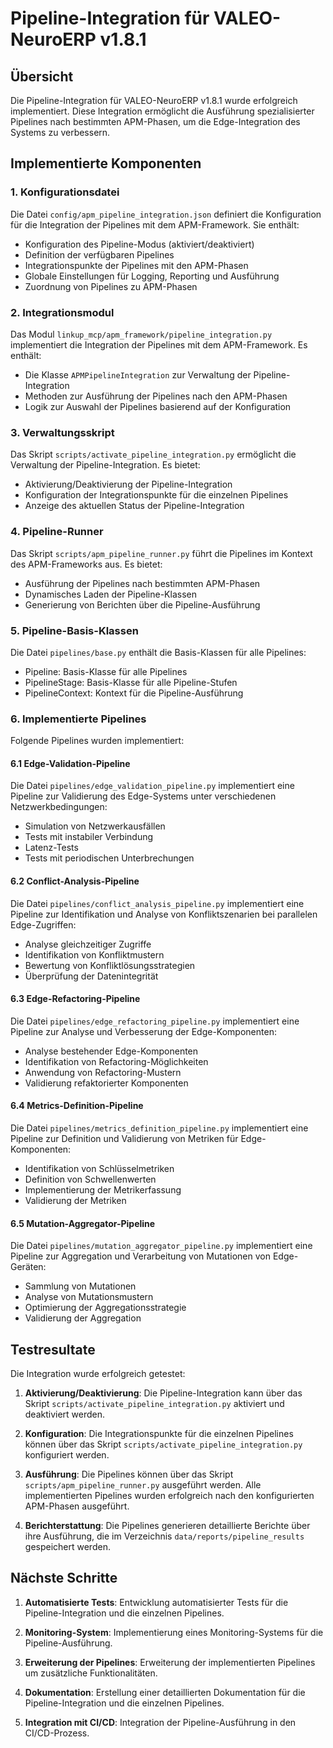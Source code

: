 # Pipeline-Integration für VALEO-NeuroERP v1.8.1

## Übersicht

Die Pipeline-Integration für VALEO-NeuroERP v1.8.1 wurde erfolgreich implementiert. Diese Integration ermöglicht die Ausführung spezialisierter Pipelines nach bestimmten APM-Phasen, um die Edge-Integration des Systems zu verbessern.

## Implementierte Komponenten

### 1. Konfigurationsdatei

Die Datei `config/apm_pipeline_integration.json` definiert die Konfiguration für die Integration der Pipelines mit dem APM-Framework. Sie enthält:

- Konfiguration des Pipeline-Modus (aktiviert/deaktiviert)
- Definition der verfügbaren Pipelines
- Integrationspunkte der Pipelines mit den APM-Phasen
- Globale Einstellungen für Logging, Reporting und Ausführung
- Zuordnung von Pipelines zu APM-Phasen

### 2. Integrationsmodul

Das Modul `linkup_mcp/apm_framework/pipeline_integration.py` implementiert die Integration der Pipelines mit dem APM-Framework. Es enthält:

- Die Klasse `APMPipelineIntegration` zur Verwaltung der Pipeline-Integration
- Methoden zur Ausführung der Pipelines nach den APM-Phasen
- Logik zur Auswahl der Pipelines basierend auf der Konfiguration

### 3. Verwaltungsskript

Das Skript `scripts/activate_pipeline_integration.py` ermöglicht die Verwaltung der Pipeline-Integration. Es bietet:

- Aktivierung/Deaktivierung der Pipeline-Integration
- Konfiguration der Integrationspunkte für die einzelnen Pipelines
- Anzeige des aktuellen Status der Pipeline-Integration

### 4. Pipeline-Runner

Das Skript `scripts/apm_pipeline_runner.py` führt die Pipelines im Kontext des APM-Frameworks aus. Es bietet:

- Ausführung der Pipelines nach bestimmten APM-Phasen
- Dynamisches Laden der Pipeline-Klassen
- Generierung von Berichten über die Pipeline-Ausführung

### 5. Pipeline-Basis-Klassen

Die Datei `pipelines/base.py` enthält die Basis-Klassen für alle Pipelines:

- Pipeline: Basis-Klasse für alle Pipelines
- PipelineStage: Basis-Klasse für alle Pipeline-Stufen
- PipelineContext: Kontext für die Pipeline-Ausführung

### 6. Implementierte Pipelines

Folgende Pipelines wurden implementiert:

#### 6.1 Edge-Validation-Pipeline

Die Datei `pipelines/edge_validation_pipeline.py` implementiert eine Pipeline zur Validierung des Edge-Systems unter verschiedenen Netzwerkbedingungen:

- Simulation von Netzwerkausfällen
- Tests mit instabiler Verbindung
- Latenz-Tests
- Tests mit periodischen Unterbrechungen

#### 6.2 Conflict-Analysis-Pipeline

Die Datei `pipelines/conflict_analysis_pipeline.py` implementiert eine Pipeline zur Identifikation und Analyse von Konfliktszenarien bei parallelen Edge-Zugriffen:

- Analyse gleichzeitiger Zugriffe
- Identifikation von Konfliktmustern
- Bewertung von Konfliktlösungsstrategien
- Überprüfung der Datenintegrität

#### 6.3 Edge-Refactoring-Pipeline

Die Datei `pipelines/edge_refactoring_pipeline.py` implementiert eine Pipeline zur Analyse und Verbesserung der Edge-Komponenten:

- Analyse bestehender Edge-Komponenten
- Identifikation von Refactoring-Möglichkeiten
- Anwendung von Refactoring-Mustern
- Validierung refaktorierter Komponenten

#### 6.4 Metrics-Definition-Pipeline

Die Datei `pipelines/metrics_definition_pipeline.py` implementiert eine Pipeline zur Definition und Validierung von Metriken für Edge-Komponenten:

- Identifikation von Schlüsselmetriken
- Definition von Schwellenwerten
- Implementierung der Metrikerfassung
- Validierung der Metriken

#### 6.5 Mutation-Aggregator-Pipeline

Die Datei `pipelines/mutation_aggregator_pipeline.py` implementiert eine Pipeline zur Aggregation und Verarbeitung von Mutationen von Edge-Geräten:

- Sammlung von Mutationen
- Analyse von Mutationsmustern
- Optimierung der Aggregationsstrategie
- Validierung der Aggregation

## Testresultate

Die Integration wurde erfolgreich getestet:

1. **Aktivierung/Deaktivierung**: Die Pipeline-Integration kann über das Skript `scripts/activate_pipeline_integration.py` aktiviert und deaktiviert werden.

2. **Konfiguration**: Die Integrationspunkte für die einzelnen Pipelines können über das Skript `scripts/activate_pipeline_integration.py` konfiguriert werden.

3. **Ausführung**: Die Pipelines können über das Skript `scripts/apm_pipeline_runner.py` ausgeführt werden. Alle implementierten Pipelines wurden erfolgreich nach den konfigurierten APM-Phasen ausgeführt.

4. **Berichterstattung**: Die Pipelines generieren detaillierte Berichte über ihre Ausführung, die im Verzeichnis `data/reports/pipeline_results` gespeichert werden.

## Nächste Schritte

1. **Automatisierte Tests**: Entwicklung automatisierter Tests für die Pipeline-Integration und die einzelnen Pipelines.

2. **Monitoring-System**: Implementierung eines Monitoring-Systems für die Pipeline-Ausführung.

3. **Erweiterung der Pipelines**: Erweiterung der implementierten Pipelines um zusätzliche Funktionalitäten.

4. **Dokumentation**: Erstellung einer detaillierten Dokumentation für die Pipeline-Integration und die einzelnen Pipelines.

5. **Integration mit CI/CD**: Integration der Pipeline-Ausführung in den CI/CD-Prozess. 